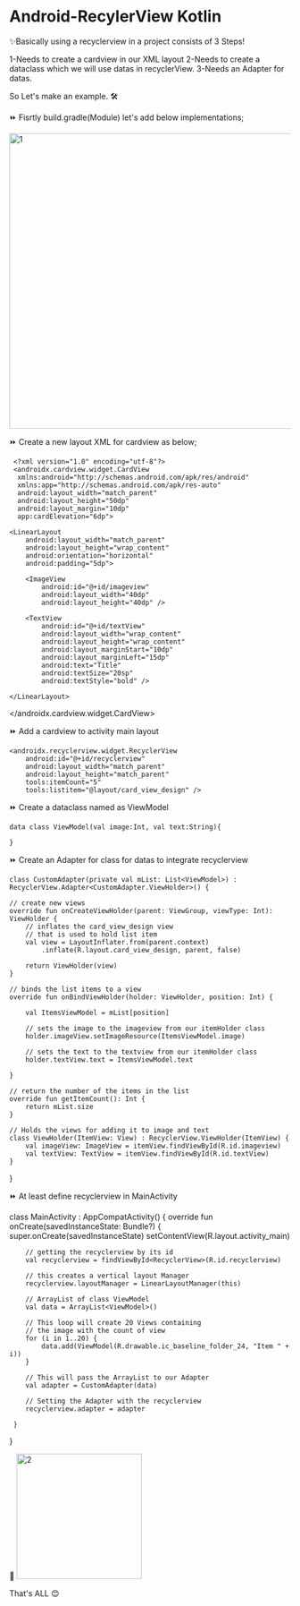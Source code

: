 # Android-RecylerView Kotlin

✨Basically using a recyclerview in a project consists of 3 Steps!

1-Needs to create a cardview in our XML layout
2-Needs to create a dataclass which we will use datas in recyclerView.
3-Needs an Adapter for datas.

So Let's make an example. 🛠

⏩ Fisrtly build.gradle(Module) let's add below implementations;

<img width="528" alt="1" src="https://user-images.githubusercontent.com/88722745/186468900-c3776006-df97-4834-900b-613c9eb9efd9.png">

⏩ Create a new layout XML for cardview as below;

     <?xml version="1.0" encoding="utf-8"?>
     <androidx.cardview.widget.CardView
      xmlns:android="http://schemas.android.com/apk/res/android"
      xmlns:app="http://schemas.android.com/apk/res-auto"
      android:layout_width="match_parent"
      android:layout_height="50dp"
      android:layout_margin="10dp"
      app:cardElevation="6dp">

    <LinearLayout
        android:layout_width="match_parent"
        android:layout_height="wrap_content"
        android:orientation="horizontal"
        android:padding="5dp">

        <ImageView
            android:id="@+id/imageview"
            android:layout_width="40dp"
            android:layout_height="40dp" />

        <TextView
            android:id="@+id/textView"
            android:layout_width="wrap_content"
            android:layout_height="wrap_content"
            android:layout_marginStart="10dp"
            android:layout_marginLeft="15dp"
            android:text="Title"
            android:textSize="20sp"
            android:textStyle="bold" />

    </LinearLayout>

   </androidx.cardview.widget.CardView>

⏩ Add a cardview to activity main layout

  <?xml version="1.0" encoding="utf-8"?>
  <LinearLayout
    xmlns:android="http://schemas.android.com/apk/res/android"
    xmlns:tools="http://schemas.android.com/tools"
    android:layout_width="match_parent"
    android:layout_height="match_parent"
    android:orientation="vertical"
    tools:context=".MainActivity">

    <androidx.recyclerview.widget.RecyclerView
        android:id="@+id/recyclerview"
        android:layout_width="match_parent"
        android:layout_height="match_parent"
        tools:itemCount="5"
        tools:listitem="@layout/card_view_design" />

  </LinearLayout>

⏩ Create a dataclass named as ViewModel

    data class ViewModel(val image:Int, val text:String){
    
    }

⏩ Create an Adapter for class for datas to integrate recyclerview

    class CustomAdapter(private val mList: List<ViewModel>) : RecyclerView.Adapter<CustomAdapter.ViewHolder>() {

    // create new views
    override fun onCreateViewHolder(parent: ViewGroup, viewType: Int): ViewHolder {
        // inflates the card_view_design view
        // that is used to hold list item
        val view = LayoutInflater.from(parent.context)
            .inflate(R.layout.card_view_design, parent, false)

        return ViewHolder(view)
    }

    // binds the list items to a view
    override fun onBindViewHolder(holder: ViewHolder, position: Int) {

        val ItemsViewModel = mList[position]

        // sets the image to the imageview from our itemHolder class
        holder.imageView.setImageResource(ItemsViewModel.image)

        // sets the text to the textview from our itemHolder class
        holder.textView.text = ItemsViewModel.text

    }

    // return the number of the items in the list
    override fun getItemCount(): Int {
        return mList.size
    }

    // Holds the views for adding it to image and text
    class ViewHolder(ItemView: View) : RecyclerView.ViewHolder(ItemView) {
        val imageView: ImageView = itemView.findViewById(R.id.imageview)
        val textView: TextView = itemView.findViewById(R.id.textView)
    }
 }

⏩ At least define recyclerview in MainActivity

   class MainActivity : AppCompatActivity() {
     override fun onCreate(savedInstanceState: Bundle?) {
        super.onCreate(savedInstanceState)
        setContentView(R.layout.activity_main)

        // getting the recyclerview by its id
        val recyclerview = findViewById<RecyclerView>(R.id.recyclerview)

        // this creates a vertical layout Manager
        recyclerview.layoutManager = LinearLayoutManager(this)

        // ArrayList of class ViewModel
        val data = ArrayList<ViewModel>()

        // This loop will create 20 Views containing
        // the image with the count of view
        for (i in 1..20) {
            data.add(ViewModel(R.drawable.ic_baseline_folder_24, "Item " + i))
        }

        // This will pass the ArrayList to our Adapter
        val adapter = CustomAdapter(data)

        // Setting the Adapter with the recyclerview
        recyclerview.adapter = adapter

     }
  }

🏁 <img width="224" alt="2" src="https://user-images.githubusercontent.com/88722745/186472080-f17c09ad-e609-4833-9363-4d81050618dd.png">


That's ALL 😊


